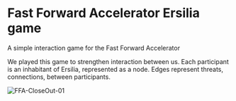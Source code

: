 # Fast Forward Accelerator Ersilia game
A simple interaction game for the Fast Forward Accelerator

We played this game to strengthen interaction between us. Each participant is an inhabitant of Ersilia, represented as a node. Edges represent threats, connections, between participants.

![FFA-CloseOut-01](https://user-images.githubusercontent.com/19725330/167083035-86ba71e2-8960-4be2-8551-59fb553d5109.png)
